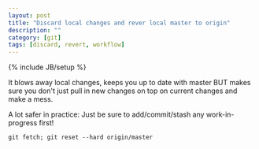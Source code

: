 ```yaml
---
layout: post
title: "Discard local changes and rever local master to origin"
description: ""
category: [git]
tags: [discard, revert, workflow]
---
```

{% include JB/setup %}

It blows away local changes, keeps you up to date with master BUT makes sure you don't just pull in new changes on top on current changes and make a mess. 

A lot safer in practice: Just be sure to add/commit/stash any work-in-progress first!

    git fetch; git reset --hard origin/master